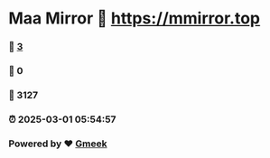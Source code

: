 # Maa Mirror :link: https://mmirror.top 
### :page_facing_up: [3](https://mmirror.top/tag.html) 
### :speech_balloon: 0 
### :hibiscus: 3127 
### :alarm_clock: 2025-03-01 05:54:57 
### Powered by :heart: [Gmeek](https://github.com/Meekdai/Gmeek)
